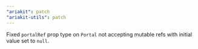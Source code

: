 ```yaml
---
"ariakit": patch
"ariakit-utils": patch
---
```


Fixed `portalRef` prop type on `Portal` not accepting mutable refs with initial value set to `null`.
